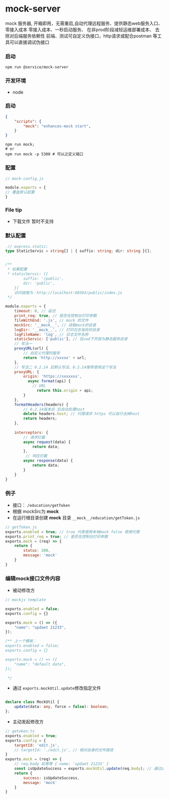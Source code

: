 # mock-server
mock 服务器, 开箱即用，无需重启,自动代理远程服务、提供静态web服务入口、零接入成本
零接入成本、一秒启动服务、
在非prod阶段减轻运维部署成本、
去除对后端服务依赖性
前端、测试可自定义伪接口，http请求或配合postman 等工具可以直接调试伪接口

### 启动
```shell
npm run @service/mock-server
```
### 开发环境
-  node

### 启动
```json
{
    "scripts": {
        "mock": "enhances-mock start",
    }
}
```
```shell
npm run mock;
# or
npm run mock -p 5300 # 可以之定义端口
```

### 配置

```js
// mock-config.js

module.exports = {
// 覆盖默认配置
}

```


### File tip
- 下载文件 暂时不支持

### 默认配置
```ts
 // express.static;
type StaticServic = string[] | { suffix: string; dir: string }[];
```
```js

/**
 * 如果配置
 * staticServic: [{
        suffix: '/public',
        dir: 'public',
    }]
    访问链接为：http://localhost:60363/public/index.js
 */

module.exports = {
    timeout: 0, // 延迟
    print_req: true, // 是否在控制台打印参数
    fileWithEnd: '.js', // mock 的文件
    mockSrc: '__mock__', // 读取mock的目录
    logDir: '__mock__', // 打印日志保存的目录
    logFileName: 'log', // 日志文件名称
    staticServic: ['public'], // 在cwd下开放为静态服务目录
    // 写法一
    proxyURL(url) {
        // 自定义代理的服务
        return 'http://xxxxx' + url;
    },
    // 写法二 0.2.14 后默认写法，0.2.14推荐使用这个写法
    proxyURL: {
        origin: 'https://xxxxxxx',
          async format(api) {
            // URL 
              return this.origin + api;
        }
    },
    formatHeaders(headers) {
        // 0.2.14版本后 后自动处理host
        delete headers.host; // 代理请求 https 可以自行去掉host
        return headers;
    },
  
    interceptors: {
        // 请求拦截
        async request(data) {
            return data;
        },
         // 响应拦截
        async response(data) {
            return data;
        }
    }
}
```

### 例子
- 接口： `/education/getToken`
- 根据 mockSrc为 __mock__
- 在运行根目录创建 __mock__ 目录 `__mock__/education/getToken.js`
```js
// getToken.js
exports.enabled = true; // true 代表使用本地mock false 使用代理
exports.print_req = true; // 是否在控制台打印参数
exports.mock = (req) => {
    return {
        status: 200,
        message: 'mock'
    }
}
```

### 编辑mock接口文件内容

- 被动修改方
```js
// mockjs template

exports.enabled = false;
exports.config = {}

exports.mock = () => ({
    "name": "updaet 21233",
}); 

/** 上一个模板：
exports.enabled = false;
exports.config = {}

exports.mock = () => ({
    "name": "default data",
}); 

 */
```

- 通过 `exports.mockUtil.update`修改指定文件
```ts

declare class MockUtil {
    update(data: any, force = false): boolean;
};
```

- 主动发起修改方
```js
// getoken.ts
exports.enabled = true;
exports.config = {
    targetId: 'edit.js', 
    // targetId: './edit.js', // 相对自身的文件路径
}
exports.mock = (req) => {
    // req.body 如等等 { name: 'updaet 21233' }
    const isUpdateSuccess = exports.mockUtil.update(req.body); // 通过update 函数修改改文件名称为{targetId 的mock函数中内容}
    return {
        success: isUpdateSuccess,
        message: 'mock'
    }
}
```